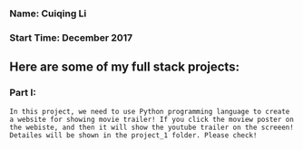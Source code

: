 ### Name: Cuiqing Li 
### Start Time: December 2017

## Here are some of my full stack projects:
### Part I:
    In this project, we need to use Python programming language to create a website for showing movie trailer! If you click the moview poster on the webiste, and then it will show the youtube trailer on the screeen! Detailes will be shown in the project_1 folder. Please check!
   
